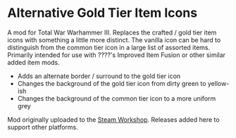 # Alternative Gold Tier Item Icons
A mod for Total War Warhammer III. Replaces the crafted / gold tier item icons with something a little more distinct. The vanilla icon can be hard to distinguish from the common tier icon in a large list of assorted items. Primarily intended for use with ????'s Improved Item Fusion or other similar added item mods.
* Adds an alternate border / surround to the gold tier icon
* Changes the background of the gold tier icon from dirty green to yellow-ish
* Changes the background of the common tier icon to a more uniform grey

Mod originally uploaded to the [Steam Workshop](https://steamcommunity.com/sharedfiles/filedetails/?id=2792770504). Releases added here to support other platforms.
